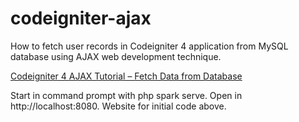 # codeigniter-ajax
How to fetch user records in Codeigniter 4 application from MySQL database using AJAX web development technique.

[Codeigniter 4 AJAX Tutorial – Fetch Data from Database](https://www.positronx.io/codeigniter-ajax-tutorial-fetch-data-from-database/)

Start in command prompt with php spark serve.  Open in http://localhost:8080.  Website for initial code above.


